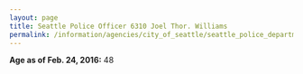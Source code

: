 ```yaml
---
layout: page
title: Seattle Police Officer 6310 Joel Thor. Williams
permalink: /information/agencies/city_of_seattle/seattle_police_department/copbook/6310/
---
```


**Age as of Feb. 24, 2016:** 48
